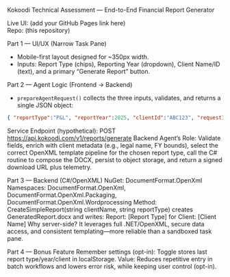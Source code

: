 Kokoodi Technical Assessment — End-to-End Financial Report Generator

Live UI: (add your GitHub Pages link here)  
Repo: (this repository)

Part 1 — UI/UX (Narrow Task Pane)
- Mobile-first layout designed for ~350px width.
- Inputs: Report Type (chips), Reporting Year (dropdown), Client Name/ID (text), and a primary “Generate Report” button.

Part 2 — Agent Logic (Frontend → Backend)
- `prepareAgentRequest()` collects the three inputs, validates, and returns a single JSON object:
```json
{ "reportType":"P&L", "reportYear":2025, "clientId":"ABC123", "requestId":"req_..." }
```
Service Endpoint (hypothetical): POST https://api.kokoodi.com/v1/reports/generate
Backend Agent’s Role: Validate fields, enrich with client metadata (e.g., legal name, FY bounds), select the correct OpenXML template pipeline for the chosen report type, call the C# routine to compose the DOCX, persist to object storage, and return a signed download URL plus telemetry.

Part 3 — Backend (C#/OpenXML)
   NuGet: DocumentFormat.OpenXml
	 Namespaces: DocumentFormat.OpenXml, DocumentFormat.OpenXml.Packaging, DocumentFormat.OpenXml.Wordprocessing
Method: CreateSimpleReport(string clientName, string reportType) creates GeneratedReport.docx and writes:
Report: [Report Type] for Client: [Client Name]
Why server-side? It leverages full .NET/OpenXML, secure data access, and consistent templating—more reliable than a sandboxed task pane.

Part 4 — Bonus Feature
Remember settings (opt-in): Toggle stores last report type/year/client in localStorage.
Value: Reduces repetitive entry in batch workflows and lowers error risk, while keeping user control (opt-in).
